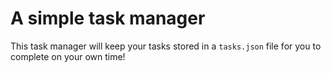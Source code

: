 # A simple task manager
This task manager will keep your tasks stored in a ``tasks.json`` file for you to complete on your own time!

